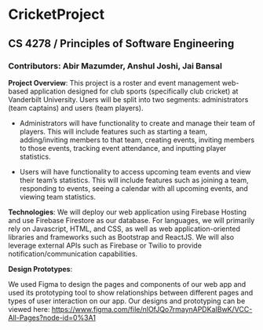 # CricketProject
## CS 4278 / Principles of Software Engineering ##

### **Contributors**: Abir Mazumder, Anshul Joshi, Jai Bansal ###

**Project Overview**: This project is a roster and event management web-based application designed for club sports (specifically club cricket) at Vanderbilt University. Users will be split into two segments: administrators (team captains) and users (team players).

* Administrators will have functionality to create and manage their team of players. This will include features such as starting a team, adding/inviting members to that team, creating events, inviting members to those events, tracking event attendance, and inputting player statistics. 

* Users will have functionality to access upcoming team events and view their team’s statistics. This will include features such as joining a team, responding to events, seeing a calendar with all upcoming events, and viewing team statistics. 

**Technologies**: We will deploy our web application using Firebase Hosting and use Firebase Firestore as our database. For languages, we will primarily rely on Javascript, HTML, and CSS, as well as web application-oriented libraries and frameworks such as Bootstrap and ReactJS. We will also leverage external APIs such as Firebase or Twilio to provide  notification/communication capabilities. 

**Design Prototypes**:

We used Figma to design the pages and components of our web app and used its prototyping tool to show relationships between different pages and types of user interaction on our app. Our designs and prototyping can be viewed here: https://www.figma.com/file/nlOfJQo7rmaynAPDKaIBwK/VCC-All-Pages?node-id=0%3A1



